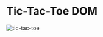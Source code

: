 # Tic-Tac-Toe DOM

![tic-tac-toe](https://github.com/haolam05/TicTacToe/assets/71291057/c47e8138-4877-4a03-a544-2ac6219a4a31)
